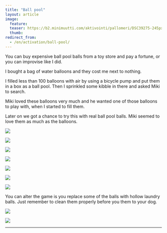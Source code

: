 ```yaml
---
title: "Ball pool"
layout: article
image:
  feature:
  teaser: https://b2.minimuutti.com/aktivointi/pallomeri/DSC39275-245px.jpg
  thumb:
redirect_from:
  - /en/activation/ball-pool/
---
```


You can buy expensive ball pool balls from a toy store and pay a fortune, or you can improvise like I did.

I bought a bag of water balloons and they cost me next to nothing.

I filled less than 100 balloons with air by using a bicycle pump and put them in a box as a ball pool. Then I sprinkled some kibble in there and asked Miki to search.

Miki loved these balloons very much and he wanted one of those balloons to play with, when I started to fill them.

Later on we got a chance to try this with real ball pool balls. Miki seemed to love them as much as the balloons.

![](https://b2.minimuutti.com/aktivointi/pallomeri/DSC39227-800px.jpg)

![](https://b2.minimuutti.com/aktivointi/pallomeri/DSC39252-800px.jpg)

![](https://b2.minimuutti.com/aktivointi/pallomeri/DSC39278-800px.jpg)

![](https://b2.minimuutti.com/aktivointi/pallomeri/DSC39275-800px.jpg)

![](https://b2.minimuutti.com/aktivointi/pallomeri/DSC39274-800px.jpg)

![](https://b2.minimuutti.com/aktivointi/pallomeri/DS01899-800px.jpg)

![](https://b2.minimuutti.com/aktivointi/pallomeri/DS01881-800px.jpg)

You can alter the game is you replace some of the balls with hollow laundry balls. Just remember to clean them properly before you them to your dog.

![](https://b2.minimuutti.com/aktivointi/pesupallot/DS69301-800px.jpg)

![](https://b2.minimuutti.com/aktivointi/pesupallot/DS69309-800px.jpg)

---